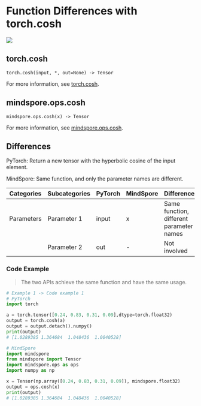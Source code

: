 # Function Differences with torch.cosh

<a href="https://gitee.com/mindspore/docs/blob/master/docs/mindspore/source_en/note/api_mapping/pytorch_diff/cosh.md" target="_blank"><img src="https://mindspore-website.obs.cn-north-4.myhuaweicloud.com/website-images/master/resource/_static/logo_source_en.png"></a>

## torch.cosh

```text
torch.cosh(input, *, out=None) -> Tensor
```

For more information, see [torch.cosh](https://pytorch.org/docs/1.8.1/generated/torch.cosh.html).

## mindspore.ops.cosh

```text
mindspore.ops.cosh(x) -> Tensor
```

For more information, see [mindspore.ops.cosh](https://mindspore.cn/docs/en/master/api_python/ops/mindspore.ops.cosh.html).

## Differences

PyTorch: Return a new tensor with the hyperbolic cosine of the input element.

MindSpore: Same function, and only the parameter names are different.

| Categories | Subcategories |PyTorch | MindSpore | Difference |
| --- | --- | --- | --- |---|
| Parameters | Parameter 1 | input   | x         | Same function, different parameter names                     |
|      | Parameter 2 | out     | -         | Not involved |

### Code Example

> The two APIs achieve the same function and have the same usage.

```python
# Example 1 -> Code example 1
# PyTorch
import torch

a = torch.tensor([0.24, 0.83, 0.31, 0.09],dtype=torch.float32)
output = torch.cosh(a)
output = output.detach().numpy()
print(output)
# [1.0289385 1.364684  1.048436  1.0040528]

# MindSpore
import mindspore
from mindspore import Tensor
import mindspore.ops as ops
import numpy as np

x = Tensor(np.array([0.24, 0.83, 0.31, 0.09]), mindspore.float32)
output = ops.cosh(x)
print(output)
# [1.0289385 1.364684  1.048436  1.0040528]
```
